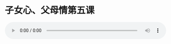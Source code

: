# 子女心、父母情第五课

<audio style="width: 100%;" preload="false" controls controlslist="nodownload"><source src="//file.simai.life/audio/mp3/old/24986.mp3" type="audio/mpeg">Your browser does not support the audio element.</audio>


